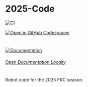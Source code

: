 # 2025-Code

[![CI](https://github.com/FRC1640/2025-Code/actions/workflows/ci.yaml/badge.svg?branch=master)](https://github.com/FRC1640/2025-Code/actions/workflows/ci.yaml)

[![Open in GitHub Codespaces](https://github.com/codespaces/badge.svg)](https://codespaces.new/FRC1640/2025-Code?quickstart=1)


#
[![Documentation]][Link]

###### [Open Documentation Locally](docs/README.md)

#
[Documentation]: https://img.shields.io/badge/Documentation-37a779?style=for-the-badge
[Link]: 'https://frc1640.github.io/2025-Code/'



Robot code for the 2025 FRC season.
